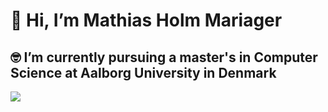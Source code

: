 # 👋 Hi, I’m Mathias Holm Mariager
## 🤓 I’m currently pursuing a master's in Computer Science at Aalborg University in Denmark

<img src="https://github-readme-stats.vercel.app/api/top-langs/?username=MathiasHolmMariager&theme=dark&hide_border=false&langs_count=20" />
